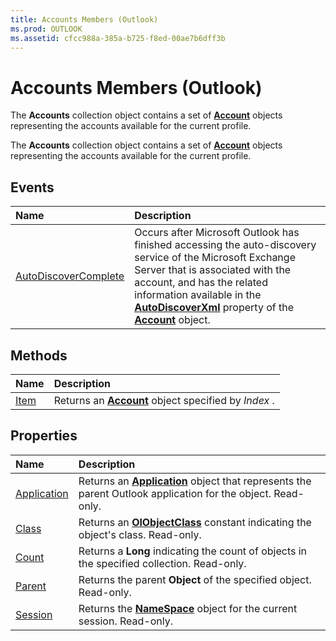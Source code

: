 ```yaml
---
title: Accounts Members (Outlook)
ms.prod: OUTLOOK
ms.assetid: cfcc988a-385a-b725-f8ed-00ae7b6dff3b
---
```



# Accounts Members (Outlook)
The  **Accounts** collection object contains a set of **[Account](account-object-outlook.md)** objects representing the accounts available for the current profile.

The  **Accounts** collection object contains a set of **[Account](account-object-outlook.md)** objects representing the accounts available for the current profile.


## Events



|**Name**|**Description**|
|:-----|:-----|
|[AutoDiscoverComplete](accounts-autodiscovercomplete-event-outlook.md)|Occurs after Microsoft Outlook has finished accessing the auto-discovery service of the Microsoft Exchange Server that is associated with the account, and has the related information available in the  **[AutoDiscoverXml](account-autodiscoverxml-property-outlook.md)** property of the **[Account](account-object-outlook.md)** object.|

## Methods



|**Name**|**Description**|
|:-----|:-----|
|[Item](accounts-item-method-outlook.md)|Returns an  **[Account](account-object-outlook.md)** object specified by _Index_ .|

## Properties



|**Name**|**Description**|
|:-----|:-----|
|[Application](accounts-application-property-outlook.md)|Returns an  **[Application](application-object-outlook.md)** object that represents the parent Outlook application for the object. Read-only.|
|[Class](accounts-class-property-outlook.md)|Returns an  **[OlObjectClass](olobjectclass-enumeration-outlook.md)** constant indicating the object's class. Read-only.|
|[Count](accounts-count-property-outlook.md)|Returns a  **Long** indicating the count of objects in the specified collection. Read-only.|
|[Parent](accounts-parent-property-outlook.md)|Returns the parent  **Object** of the specified object. Read-only.|
|[Session](accounts-session-property-outlook.md)|Returns the  **[NameSpace](namespace-object-outlook.md)** object for the current session. Read-only.|

